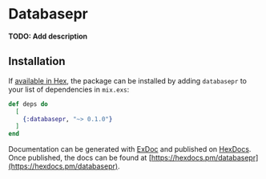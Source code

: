 # Databasepr

**TODO: Add description**

## Installation

If [available in Hex](https://hex.pm/docs/publish), the package can be installed
by adding `databasepr` to your list of dependencies in `mix.exs`:

```elixir
def deps do
  [
    {:databasepr, "~> 0.1.0"}
  ]
end
```

Documentation can be generated with [ExDoc](https://github.com/elixir-lang/ex_doc)
and published on [HexDocs](https://hexdocs.pm). Once published, the docs can
be found at [https://hexdocs.pm/databasepr](https://hexdocs.pm/databasepr).

